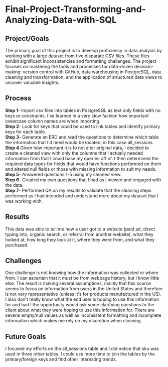 # Final-Project-Transforming-and-Analyzing-Data-with-SQL

## Project/Goals
The primary goal of this project is to develop proficiency in data analysis by working with a large dataset from five disparate CSV files. These files exhibit significant inconsistencies and formatting challenges. The project focuses on mastering the tools and processes for data-driven decision-making: version control with GitHub, data warehousing in PostgreSQL, data cleaning and transformation, and the application of structured data views to uncover valuable insights.

## Process
**Step 1**- Import csv files into tables in PostgreSQL as text only fields with no keys or constraints. I've learned in a very slow fashion how important lowercase column names are when importing.  
**Step 2**- Look for keys that could be used to link tables and identify primary keys for each table.  
**Step 3**- Generate an ERD and read the questions to determine which table the information that I'd need would be located; in this case all_sessions.  
**Step 4** Given how important it is to not alter original data, I decided to create a cleaned view with only the columns that I actually needed information from that I could base my queries off of. I then determined the required data types for fields that would have functions performed on them and altered null fields or those with missing information to suit my needs.  
**Step 5**- Answered questions 1-5 using my cleaned view.  
**Step 6**- Created my own questions that I had as I viewed and engaged with the data.  
**Step 7**- Performed QA on my results to validate that the cleaning steps performed as I had intended and understand more about my dataset that I was working with. 

## Results
This data was able to tell me how a user got to a website (paid ad, direct typing into, organic search, or referral from another website), what they looked at, how long they look at it, where they were from, and what they purchased.

## Challenges 
One challenge is not knowing how the information was collected or where from. I can ascertain that it must be from webpage history, but I know little else. The result is making several assumptions, mainly that this source seems to focus on information from users in the United States and therefore is not very representative (unless it's for products manufactured in the US). I also don't really know what the end user is hoping to use this information for and had I the opportunity would ask some clarifying questions to the client about what they were hoping to use this information for. There are several empty/null values as well as inconsistent formatting and incomplete information which makes me rely on my discretion when cleaning. 

## Future Goals
I focused my efforts on the all_sessions table and I did notice that sku was used in three other tables. I could use more time to join the tables by the primary/foreign keys and find other interesting trends. 
